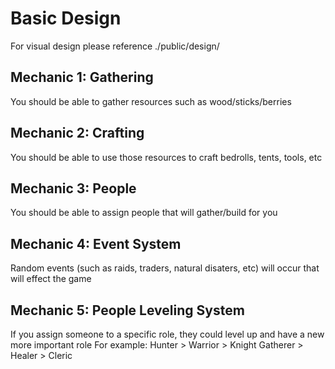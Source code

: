 # Basic Design

For visual design please reference ./public/design/

## Mechanic 1: Gathering
You should be able to gather resources such as wood/sticks/berries

## Mechanic 2: Crafting
You should be able to use those resources to craft bedrolls, tents, tools, etc

## Mechanic 3: People
You should be able to assign people that will gather/build for you

## Mechanic 4: Event System
Random events (such as raids, traders, natural disaters, etc) will occur that will effect the game

## Mechanic 5: People Leveling System
If you assign someone to a specific role, they could level up and have a new more important role
  For example:
    Hunter > Warrior > Knight
    Gatherer > Healer > Cleric

